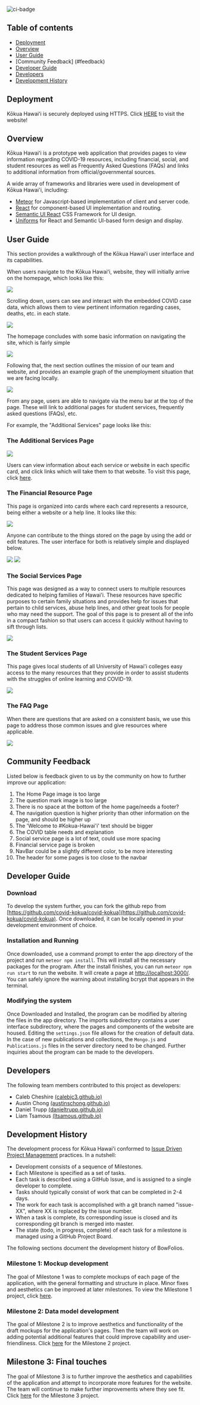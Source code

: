 ![ci-badge](https://github.com/covid-kokua/covid-kokua/workflows/Kokua-Hawai'i/badge.svg)
## Table of contents
* [Deployment](#deployment)
* [Overview](#overview)
* [User Guide](#user-guide)
* [Community Feedback] (#feedback)
* [Developer Guide](#developer-guide)
* [Developers](#developers)
* [Development History](#development-history)

## Deployment
Kōkua Hawaiʻi is securely deployed using HTTPS. Click [HERE](https://kokua-hawaii.xyz) to visit the website!

## Overview
Kōkua Hawaiʻi is a prototype web application that provides pages to view information regarding COVID-19 resources, including financial, social, and student resources as well as Frequently Asked Questions (FAQs) and links to additional information from official/governmental sources.

A wide array of frameworks and libraries were used in development of Kōkua Hawai'i, including:

* [Meteor](https://www.meteor.com/) for Javascript-based implementation of client and server code.
* [React](https://reactjs.org/) for component-based UI implementation and routing.
* [Semantic UI React](https://react.semantic-ui.com/) CSS Framework for UI design.
* [Uniforms](https://uniforms.tools/) for React and Semantic UI-based form design and display.

## User Guide

This section provides a walkthrough of the Kōkua Hawaiʻi user interface and its capabilities.

When users navigate to the Kōkua Hawaiʻi, website, they will initially arrive on the homepage, which looks like this:

<img src="images/homepage-1.png">

Scrolling down, users can see and interact with the embedded COVID case data, which allows them to view pertinent information regarding cases, deaths, etc. in each state.

<img src="images/homepage-2.png">

The homepage concludes with some basic information on navigating the site, which is fairly simple

<img src="images/homepage-3.png">
          
Following that, the next section outlines the mission of our team and website, and provides an example graph of the unemployment situation that we are facing locally.

<img src="images/homepage-4.png">

From any page, users are able to navigate via the menu bar at the top of the page. These will link to additional pages for student services, frequently asked questions (FAQs), etc. 

For example, the "Additional Services" page looks like this:

### The Additional Services Page

<img src="images/additional.png">

Users can view information about each service or website in each specific card, and click links which will take them to that website. To visit this page, click [here](http://165.227.22.82/#/additional).

### The Financial Resource Page

This page is organized into cards where each card represents a resource, being either a website or a help line. It looks like this:

<img src="images/fin-services.png">

Anyone can contribute to the things stored on the page by using the add or edit features. The user interface for both is relatively
simple and displayed below.

<img src="images/add-fin.png">
<img src="images/edit-fin.png">


### The Social Services Page

This page was designed as a way to connect users to multiple resources dedicated to helping families of Hawai'i. These resources have specific purposes to certain family situations and provides help for issues that pertain to child services, abuse help lines, and other great tools for people who may need the support. The goal of this page is to present all of the info in a compact fashion so that users can access it quickly without having to sift through lists.

<img src="images/social.png">

### The Student Services Page

This page gives local students of all University of Hawai'i colleges easy access to the many resources that they provide in order to assist students with the struggles of online learning and COVID-19.

<img src="images/student.png">

### The FAQ Page

When there are questions that are asked on a consistent basis, we use this page to address those common issues and give resources where applicable.

<img src="images/faq.png">

## Community Feedback

Listed below is feedback given to us by the community on how to further improve our application:

1) The Home Page image is too large
2) The question mark image is too large
3) There is no space at the bottom of the home page/needs a footer?
4) The navigation question is higher priority than other information on the page, and should be higher up
5) The 'Welcome to #Kokua-Hawai'i' text should be bigger
6) The COVID table needs and explanation
7) Social service page is a lot of text, could use more spacing
8) Financial service page is broken
9) NavBar could be a slightly different color, to be more interesting
10) The header for some pages is too close to the navbar

## Developer Guide

### Download

To develop the system further, you can fork the github repo from [https://github.com/covid-kokua/covid-kokua](https://github.com/covid-kokua/covid-kokua). Once downloaded, it can be locally opened in your development environment of choice.

### Installation and Running

Once downloaded, use a command prompt to enter the app directory of the project and run `meteor npm install`. This will install all the necessary packages for the program. After the install finishes, you can run `meteor npm run start` to run the website. It will create a page at [http://localhost:3000/]( http://localhost:3000/). You can safely ignore the warning about installing bcrypt that appears in the terminal.

### Modifying the system

Once Downloaded and Installed, the program can be modified by altering the files in the app directory. The imports subdirectory contains a user interface subdirectory, where the pages and components of the website are housed. Editing the `settings.json` file allows for the creation of default data. In the case of new publications and collections, the `Mongo.js` and `Publications.js` files in the server directory need to be changed. Further inquiries about the program can be made to the developers.

## Developers

The following team members contributed to this project as developers:

* Caleb Cheshire [(calebjc3.github.io)](https://calebjc3.github.io/)
* Austin Chong [(austinschong.github.io)](https://austinschong.github.io/)
* Daniel Trupp [(danieltrupp.github.io)](https://danieltrupp.github.io/)
* Liam Tsamous [(ltsamous.github.io)](https://ltsamous.github.io/)

## Development History

The development process for Kōkua Hawai'i conformed to [Issue Driven Project Management](http://courses.ics.hawaii.edu/ics314f19/modules/project-management/) practices. In a nutshell:

* Development consists of a sequence of Milestones.
* Each Milestone is specified as a set of tasks.
* Each task is described using a GitHub Issue, and is assigned to a single developer to complete.
* Tasks should typically consist of work that can be completed in 2-4 days.
* The work for each task is accomplished with a git branch named "issue-XX", where XX is replaced by the issue number.
* When a task is complete, its corresponding issue is closed and its corresponding git branch is merged into master.
* The state (todo, in progress, complete) of each task for a milestone is managed using a GitHub Project Board.

The following sections document the development history of BowFolios.

### Milestone 1: Mockup development

The goal of Milestone 1 was to complete mockups of each page of the application, with the general formatting and structure in place. Minor fixes and aesthetics can be improved at later milestones. To view the Milestone 1 project, click [here](https://github.com/covid-kokua/covid-kokua/projects/1).

### Milestone 2: Data model development

The goal of Milestone 2 is to improve aesthetics and functionality of the draft mockups for the application's pages. Then the team will work on adding potential additional features that could improve capability and user-friendliness. Click [here](https://github.com/covid-kokua/covid-kokua/projects/2) for the Milestone 2 project.

## Milestone 3: Final touches

The goal of Milestone 3 is to further improve the aesthetics and capabilities of the application and attempt to incorporate more features for the website. The team will continue to make further improvements where they see fit. Click [here](https://github.com/covid-kokua/covid-kokua/projects/4) for the Milestone 3 project.

